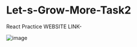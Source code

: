 # Let-s-Grow-More-Task2
React Practice
WEBSITE LINK-

![image](https://user-images.githubusercontent.com/129783875/234353702-c65115bc-565f-4752-b26b-f08981b856dd.png)

